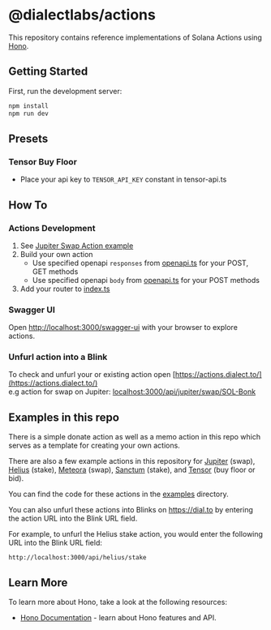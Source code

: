 # @dialectlabs/actions

This repository contains reference implementations of Solana Actions using [Hono](https://hono.dev/).

## Getting Started

First, run the development server:

```bash
npm install
npm run dev
```

## Presets

### Tensor Buy Floor

- Place your api key to `TENSOR_API_KEY` constant in tensor-api.ts

## How To

### Actions Development

1. See [Jupiter Swap Action example](examples/jupiter-swap/route.ts)
2. Build your own action
   - Use specified openapi `responses` from [openapi.ts](examples/openapi.ts) for your POST, GET methods
   - Use specified openapi `body` from [openapi.ts](examples/openapi.ts) for your POST methods
3. Add your router to [index.ts](examples/index.ts)

### Swagger UI

Open [http://localhost:3000/swagger-ui](http://localhost:3000/swagger-ui) with your browser to explore actions.

### Unfurl action into a Blink

To check and unfurl your or existing action open
[https://actions.dialect.to/](https://actions.dialect.to/)  
e.g action for swap on Jupiter: <localhost:3000/api/jupiter/swap/SOL-Bonk>

## Examples in this repo

There is a simple donate action as well as a memo action in this repo which serves as a template for creating your own actions.

There are also a few example actions in this repository for [Jupiter](examples/jupiter-swap/route.ts) (swap), [Helius](examples/helius/stake/route.ts) (stake), [Meteora](examples/meteora/swap/route.ts) (swap), [Sanctum](examples/sanctum/trade/route.ts) (stake), and [Tensor](examples/tensor) (buy floor or bid).

You can find the code for these actions in the [examples](examples) directory.

You can also unfurl these actions into Blinks on https://dial.to by entering the action URL into the Blink URL field.

For example, to unfurl the Helius stake action, you would enter the following URL into the Blink URL field:

`http://localhost:3000/api/helius/stake`

## Learn More

To learn more about Hono, take a look at the following resources:

- [Hono Documentation](https://hono.dev/docs/) - learn about Hono features and API.
